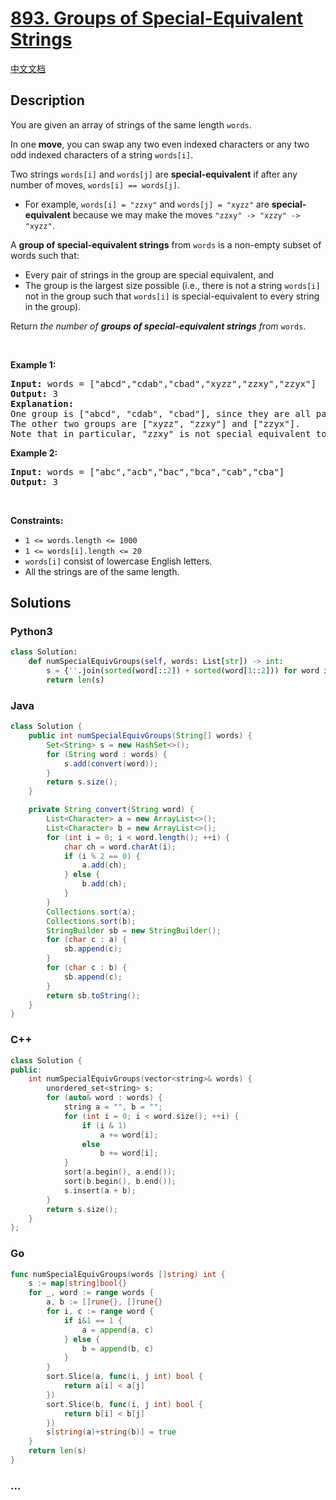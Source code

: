 # [893. Groups of Special-Equivalent Strings](https://leetcode.com/problems/groups-of-special-equivalent-strings)

[中文文档](/solution/0800-0899/0893.Groups%20of%20Special-Equivalent%20Strings/README.md)

## Description

<p>You are given an array of strings of the same length <code>words</code>.</p>

<p>In one <strong>move</strong>, you can swap any two even indexed characters or any two odd indexed characters of a string <code>words[i]</code>.</p>

<p>Two strings <code>words[i]</code> and <code>words[j]</code> are <strong>special-equivalent</strong> if after any number of moves, <code>words[i] == words[j]</code>.</p>

<ul>
	<li>For example, <code>words[i] = &quot;zzxy&quot;</code> and <code>words[j] = &quot;xyzz&quot;</code> are <strong>special-equivalent</strong> because we may make the moves <code>&quot;zzxy&quot; -&gt; &quot;xzzy&quot; -&gt; &quot;xyzz&quot;</code>.</li>
</ul>

<p>A <strong>group of special-equivalent strings</strong> from <code>words</code> is a non-empty subset of words such that:</p>

<ul>
	<li>Every pair of strings in the group are special equivalent, and</li>
	<li>The group is the largest size possible (i.e., there is not a string <code>words[i]</code> not in the group such that <code>words[i]</code> is special-equivalent to every string in the group).</li>
</ul>

<p>Return <em>the number of <strong>groups of special-equivalent strings</strong> from </em><code>words</code>.</p>

<p>&nbsp;</p>
<p><strong>Example 1:</strong></p>

<pre>
<strong>Input:</strong> words = [&quot;abcd&quot;,&quot;cdab&quot;,&quot;cbad&quot;,&quot;xyzz&quot;,&quot;zzxy&quot;,&quot;zzyx&quot;]
<strong>Output:</strong> 3
<strong>Explanation:</strong> 
One group is [&quot;abcd&quot;, &quot;cdab&quot;, &quot;cbad&quot;], since they are all pairwise special equivalent, and none of the other strings is all pairwise special equivalent to these.
The other two groups are [&quot;xyzz&quot;, &quot;zzxy&quot;] and [&quot;zzyx&quot;].
Note that in particular, &quot;zzxy&quot; is not special equivalent to &quot;zzyx&quot;.
</pre>

<p><strong>Example 2:</strong></p>

<pre>
<strong>Input:</strong> words = [&quot;abc&quot;,&quot;acb&quot;,&quot;bac&quot;,&quot;bca&quot;,&quot;cab&quot;,&quot;cba&quot;]
<strong>Output:</strong> 3
</pre>

<p>&nbsp;</p>
<p><strong>Constraints:</strong></p>

<ul>
	<li><code>1 &lt;= words.length &lt;= 1000</code></li>
	<li><code>1 &lt;= words[i].length &lt;= 20</code></li>
	<li><code>words[i]</code> consist of lowercase English letters.</li>
	<li>All the strings are of the same length.</li>
</ul>

## Solutions

<!-- tabs:start -->

### **Python3**

```python
class Solution:
    def numSpecialEquivGroups(self, words: List[str]) -> int:
        s = {''.join(sorted(word[::2]) + sorted(word[1::2])) for word in words}
        return len(s)
```

### **Java**

```java
class Solution {
    public int numSpecialEquivGroups(String[] words) {
        Set<String> s = new HashSet<>();
        for (String word : words) {
            s.add(convert(word));
        }
        return s.size();
    }

    private String convert(String word) {
        List<Character> a = new ArrayList<>();
        List<Character> b = new ArrayList<>();
        for (int i = 0; i < word.length(); ++i) {
            char ch = word.charAt(i);
            if (i % 2 == 0) {
                a.add(ch);
            } else {
                b.add(ch);
            }
        }
        Collections.sort(a);
        Collections.sort(b);
        StringBuilder sb = new StringBuilder();
        for (char c : a) {
            sb.append(c);
        }
        for (char c : b) {
            sb.append(c);
        }
        return sb.toString();
    }
}
```

### **C++**

```cpp
class Solution {
public:
    int numSpecialEquivGroups(vector<string>& words) {
        unordered_set<string> s;
        for (auto& word : words) {
            string a = "", b = "";
            for (int i = 0; i < word.size(); ++i) {
                if (i & 1)
                    a += word[i];
                else
                    b += word[i];
            }
            sort(a.begin(), a.end());
            sort(b.begin(), b.end());
            s.insert(a + b);
        }
        return s.size();
    }
};
```

### **Go**

```go
func numSpecialEquivGroups(words []string) int {
	s := map[string]bool{}
	for _, word := range words {
		a, b := []rune{}, []rune{}
		for i, c := range word {
			if i&1 == 1 {
				a = append(a, c)
			} else {
				b = append(b, c)
			}
		}
		sort.Slice(a, func(i, j int) bool {
			return a[i] < a[j]
		})
		sort.Slice(b, func(i, j int) bool {
			return b[i] < b[j]
		})
		s[string(a)+string(b)] = true
	}
	return len(s)
}
```

### **...**

```

```

<!-- tabs:end -->
